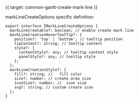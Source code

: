 {{ target: common-gantt-create-mark-line }}

markLineCreateOptions specific definition:

```
export interface IMarkLineCreateOptions {
  markLineCreatable?: boolean; // enable create mark line
  markLineCreationHoverToolTip?: {
    position?: 'top' | 'bottom'; // tooltip position
    tipContent?: string; // tooltip content
    style?: {
      contentStyle?: any; // tooltip content style
      panelStyle?: any; // tooltip style
    };
  };
  markLineCreationStyle?: {
    fill?: string; //   fill color
    size?: number; // create area size
    iconSize?: number; //  icon size
    svg?: string; // custom create icon
  };
}
```
